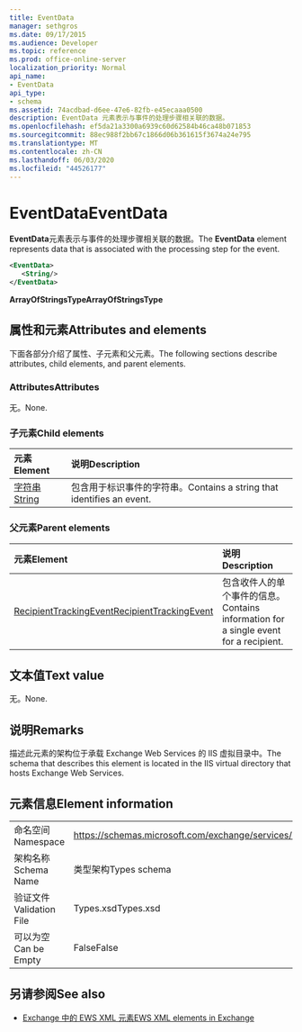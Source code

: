 ```yaml
---
title: EventData
manager: sethgros
ms.date: 09/17/2015
ms.audience: Developer
ms.topic: reference
ms.prod: office-online-server
localization_priority: Normal
api_name:
- EventData
api_type:
- schema
ms.assetid: 74acdbad-d6ee-47e6-82fb-e45ecaaa0500
description: EventData 元素表示与事件的处理步骤相关联的数据。
ms.openlocfilehash: ef5da21a3300a6939c60d62584b46ca48b071853
ms.sourcegitcommit: 88ec988f2bb67c1866d06b361615f3674a24e795
ms.translationtype: MT
ms.contentlocale: zh-CN
ms.lasthandoff: 06/03/2020
ms.locfileid: "44526177"
---
```

# <a name="eventdata"></a><span data-ttu-id="35ca5-103">EventData</span><span class="sxs-lookup"><span data-stu-id="35ca5-103">EventData</span></span>

<span data-ttu-id="35ca5-104">**EventData**元素表示与事件的处理步骤相关联的数据。</span><span class="sxs-lookup"><span data-stu-id="35ca5-104">The **EventData** element represents data that is associated with the processing step for the event.</span></span> 
  
```XML
<EventData>
   <String/>
</EventData>
```

 <span data-ttu-id="35ca5-105">**ArrayOfStringsType**</span><span class="sxs-lookup"><span data-stu-id="35ca5-105">**ArrayOfStringsType**</span></span>
## <a name="attributes-and-elements"></a><span data-ttu-id="35ca5-106">属性和元素</span><span class="sxs-lookup"><span data-stu-id="35ca5-106">Attributes and elements</span></span>

<span data-ttu-id="35ca5-107">下面各部分介绍了属性、子元素和父元素。</span><span class="sxs-lookup"><span data-stu-id="35ca5-107">The following sections describe attributes, child elements, and parent elements.</span></span>
  
### <a name="attributes"></a><span data-ttu-id="35ca5-108">Attributes</span><span class="sxs-lookup"><span data-stu-id="35ca5-108">Attributes</span></span>

<span data-ttu-id="35ca5-109">无。</span><span class="sxs-lookup"><span data-stu-id="35ca5-109">None.</span></span>
  
### <a name="child-elements"></a><span data-ttu-id="35ca5-110">子元素</span><span class="sxs-lookup"><span data-stu-id="35ca5-110">Child elements</span></span>

|<span data-ttu-id="35ca5-111">**元素**</span><span class="sxs-lookup"><span data-stu-id="35ca5-111">**Element**</span></span>|<span data-ttu-id="35ca5-112">**说明**</span><span class="sxs-lookup"><span data-stu-id="35ca5-112">**Description**</span></span>|
|:-----|:-----|
|[<span data-ttu-id="35ca5-113">字符串</span><span class="sxs-lookup"><span data-stu-id="35ca5-113">String</span></span>](string.md) <br/> |<span data-ttu-id="35ca5-114">包含用于标识事件的字符串。</span><span class="sxs-lookup"><span data-stu-id="35ca5-114">Contains a string that identifies an event.</span></span>  <br/> |
   
### <a name="parent-elements"></a><span data-ttu-id="35ca5-115">父元素</span><span class="sxs-lookup"><span data-stu-id="35ca5-115">Parent elements</span></span>

|<span data-ttu-id="35ca5-116">**元素**</span><span class="sxs-lookup"><span data-stu-id="35ca5-116">**Element**</span></span>|<span data-ttu-id="35ca5-117">**说明**</span><span class="sxs-lookup"><span data-stu-id="35ca5-117">**Description**</span></span>|
|:-----|:-----|
|[<span data-ttu-id="35ca5-118">RecipientTrackingEvent</span><span class="sxs-lookup"><span data-stu-id="35ca5-118">RecipientTrackingEvent</span></span>](recipienttrackingevent.md) <br/> |<span data-ttu-id="35ca5-119">包含收件人的单个事件的信息。</span><span class="sxs-lookup"><span data-stu-id="35ca5-119">Contains information for a single event for a recipient.</span></span>  <br/> |
   
## <a name="text-value"></a><span data-ttu-id="35ca5-120">文本值</span><span class="sxs-lookup"><span data-stu-id="35ca5-120">Text value</span></span>

<span data-ttu-id="35ca5-121">无。</span><span class="sxs-lookup"><span data-stu-id="35ca5-121">None.</span></span>
  
## <a name="remarks"></a><span data-ttu-id="35ca5-122">说明</span><span class="sxs-lookup"><span data-stu-id="35ca5-122">Remarks</span></span>

<span data-ttu-id="35ca5-123">描述此元素的架构位于承载 Exchange Web Services 的 IIS 虚拟目录中。</span><span class="sxs-lookup"><span data-stu-id="35ca5-123">The schema that describes this element is located in the IIS virtual directory that hosts Exchange Web Services.</span></span>
  
## <a name="element-information"></a><span data-ttu-id="35ca5-124">元素信息</span><span class="sxs-lookup"><span data-stu-id="35ca5-124">Element information</span></span>

|||
|:-----|:-----|
|<span data-ttu-id="35ca5-125">命名空间</span><span class="sxs-lookup"><span data-stu-id="35ca5-125">Namespace</span></span>  <br/> |https://schemas.microsoft.com/exchange/services/2006/types  <br/> |
|<span data-ttu-id="35ca5-126">架构名称</span><span class="sxs-lookup"><span data-stu-id="35ca5-126">Schema Name</span></span>  <br/> |<span data-ttu-id="35ca5-127">类型架构</span><span class="sxs-lookup"><span data-stu-id="35ca5-127">Types schema</span></span>  <br/> |
|<span data-ttu-id="35ca5-128">验证文件</span><span class="sxs-lookup"><span data-stu-id="35ca5-128">Validation File</span></span>  <br/> |<span data-ttu-id="35ca5-129">Types.xsd</span><span class="sxs-lookup"><span data-stu-id="35ca5-129">Types.xsd</span></span>  <br/> |
|<span data-ttu-id="35ca5-130">可以为空</span><span class="sxs-lookup"><span data-stu-id="35ca5-130">Can be Empty</span></span>  <br/> |<span data-ttu-id="35ca5-131">False</span><span class="sxs-lookup"><span data-stu-id="35ca5-131">False</span></span>  <br/> |
   
## <a name="see-also"></a><span data-ttu-id="35ca5-132">另请参阅</span><span class="sxs-lookup"><span data-stu-id="35ca5-132">See also</span></span>



- [<span data-ttu-id="35ca5-133">Exchange 中的 EWS XML 元素</span><span class="sxs-lookup"><span data-stu-id="35ca5-133">EWS XML elements in Exchange</span></span>](ews-xml-elements-in-exchange.md)

